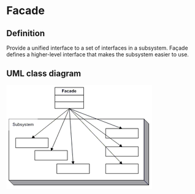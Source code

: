 # Facade

## Definition
Provide a unified interface to a set of interfaces in a subsystem. Façade defines a higher-level interface that makes the subsystem easier to use.
<BR>

## UML class diagram
![GitHub Logo](../../../Documentations/Images/DesignPatterns/facade.gif)
